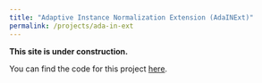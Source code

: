 ```yaml
---
title: "Adaptive Instance Normalization Extension (AdaINExt)"
permalink: /projects/ada-in-ext
---
```


**This site is under construction.**

You can find the code for this project [here](https://github.com/jzenn/Ada).